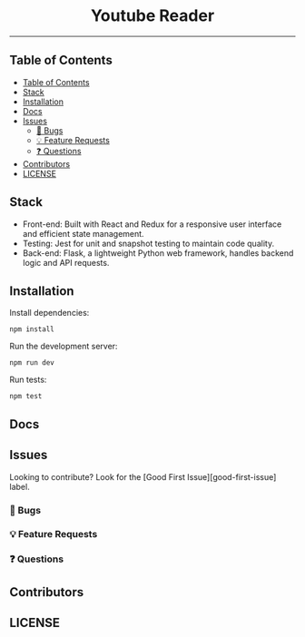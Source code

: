 <div align="center">
<h1>Youtube Reader</h1>

</div>

<hr />

## Table of Contents

<!-- START doctoc generated TOC please keep comment here to allow auto update -->
<!-- DON'T EDIT THIS SECTION, INSTEAD RE-RUN doctoc TO UPDATE -->

- [Table of Contents](#table-of-contents)
- [Stack](#stack)
- [Installation](#installation)
- [Docs](#docs)
- [Issues](#issues)
  - [🐛 Bugs](#-bugs)
  - [💡 Feature Requests](#-feature-requests)
  - [❓ Questions](#-questions)
- [Contributors](#contributors)
- [LICENSE](#license)

<!-- END doctoc generated TOC please keep comment here to allow auto update -->

## Stack

- Front-end: Built with React and Redux for a responsive user interface and efficient state management.
- Testing: Jest for unit and snapshot testing to maintain code quality.
- Back-end: Flask, a lightweight Python web framework, handles backend logic and API requests.

## Installation

Install dependencies:

```
npm install
```

Run the development server:

```
npm run dev
```

Run tests:

```
npm test
```

## Docs

## Issues

Looking to contribute? Look for the [Good First Issue][good-first-issue] label.

### 🐛 Bugs

### 💡 Feature Requests

### ❓ Questions

## Contributors

## LICENSE

<!-- prettier-ignore-start -->

<!-- prettier-ignore-end -->
